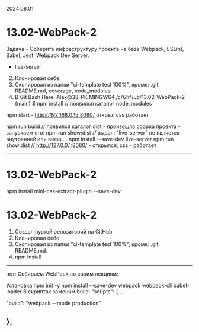 2024.08.01
# 13.02-WebPack-2
Задача - Соберите инфраструктуру проекта на базе Webpack, ESLint, Babel, Jest, Webpack Dev Server.
+ live-server

2. Клонировал себе.
3. Скопировал из папки "ci-template test 100%", кроме: .git, README.md, coverage, node_modules.
4. В Git Bash Here:
    Alex@38-PK MINGW64 /c/_GitHub_/13.02-WebPack-2 (main)
    $ npm install // появился каталог node_modules

npm start - http://192.168.0.15:8080/ открыл css работает

npm run build // появился каталог dist - произошла сборка проекта - запускаем его:
npm run show:dist // выдал: "live-server" не является внутренней или внеш ...
npm install --save-dev live-server
npm run show:dist // http://127.0.0.1:8080/ - открылся, css - работает



_______________________________________________________________________________________________
# 13.02-WebPack-2
npm install mini-css-extract-plugin --save-dev



# 13.02-WebPack-2
1. Создал пустой репозиторий на GitHub
2. Клонировал себе.
3. Скопировал из папки "ci-template test 100%", кроме: .git, README.md.
4. npm install



______________________________________
нет:
Собираем WebPack по своим лекциям:

Установка
npm init -y
npm install --save-dev webpack webpack-cli babel-loader
В скриптах заменим build:
"scripts": {
... 

"build": "webpack --mode production"

},
--------------------------------------
